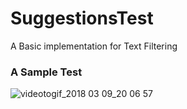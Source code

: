 # SuggestionsTest
A Basic implementation for Text Filtering
### A Sample Test
![videotogif_2018 03 09_20 06 57](https://user-images.githubusercontent.com/10809719/37212733-df31cd8e-23d5-11e8-8c9c-17af28b8c169.gif)
